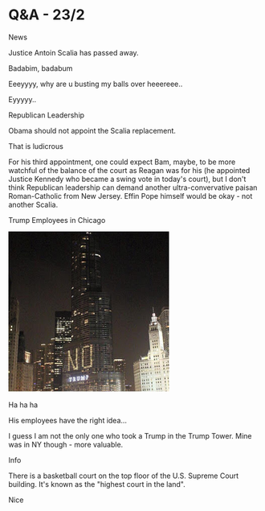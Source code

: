 # Q&A - 23/2

News

Justice Antoin Scalia has passed away.

Badabim, badabum

Eeeyyyy, why are u busting my balls over heeereee..

Eyyyyy..

Republican Leadership

Obama should not appoint the Scalia replacement.

That is ludicrous

For his third appointment, one could expect Bam, maybe, to be more watchful of the balance of the court as Reagan was for his (he appointed Justice Kennedy who became a swing vote in today's court), but I don't think Republican leadership can demand another ultra-convervative paisan Roman-Catholic from New Jersey. Effin Pope himself would be okay - not another Scalia. 

Trump Employees in Chicago 

![](CbywjpdUAAA-EE_.jpg)

Ha ha ha

His employees have the right idea...

I guess I am not the only one who took a Trump in the Trump Tower. Mine was in NY though - more valuable. 

Info

There is a basketball court on the top floor of the U.S. Supreme Court building. It's known as the "highest court in the land".

Nice




